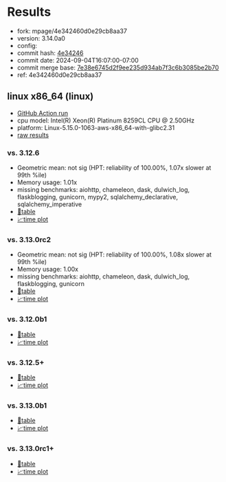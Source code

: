 # Results

- fork: mpage/4e342460d0e29cb8aa37
- version: 3.14.0a0
- config: 
- commit hash: [4e34246](https://github.com/mpage/cpython/commit/4e34246)
- commit date: 2024-09-04T16:07:00-07:00
- commit merge base: [7e38e6745d2f9ee235d934ab7f3c6b3085be2b70](https://github.com/python/cpython/commit/7e38e6745d2f9ee235d934ab7f3c6b3085be2b70)
- ref: 4e342460d0e29cb8aa37

## linux x86_64 (linux)

- [GitHub Action run](https://github.com/facebookexperimental/free-threading-benchmarking/actions/runs/10712993776)
- cpu model: Intel(R) Xeon(R) Platinum 8259CL CPU @ 2.50GHz
- platform: Linux-5.15.0-1063-aws-x86_64-with-glibc2.31
- [raw results](bm-20240904-linux-x86_64-mpage-4e342460d0e29cb8aa37-3.14.0a0-4e34246.json)

### vs. 3.12.6

- Geometric mean: not sig (HPT: reliability of 100.00%, 1.07x slower at 99th %ile)
- Memory usage: 1.01x
- missing benchmarks: aiohttp, chameleon, dask, dulwich_log, flaskblogging, gunicorn, mypy2, sqlalchemy_declarative, sqlalchemy_imperative
- [📄table](bm-20240904-linux-x86_64-mpage-4e342460d0e29cb8aa37-3.14.0a0-4e34246-vs-3.12.6.md)
- [📈time plot](bm-20240904-linux-x86_64-mpage-4e342460d0e29cb8aa37-3.14.0a0-4e34246-vs-3.12.6.svg)

### vs. 3.13.0rc2

- Geometric mean: not sig (HPT: reliability of 100.00%, 1.08x slower at 99th %ile)
- Memory usage: 1.00x
- missing benchmarks: aiohttp, chameleon, dask, dulwich_log, flaskblogging, gunicorn
- [📄table](bm-20240904-linux-x86_64-mpage-4e342460d0e29cb8aa37-3.14.0a0-4e34246-vs-3.13.0rc2.md)
- [📈time plot](bm-20240904-linux-x86_64-mpage-4e342460d0e29cb8aa37-3.14.0a0-4e34246-vs-3.13.0rc2.svg)

### vs. 3.12.0b1

- [📄table](bm-20240904-linux-x86_64-mpage-4e342460d0e29cb8aa37-3.14.0a0-4e34246-vs-3.12.0b1.md)
- [📈time plot](bm-20240904-linux-x86_64-mpage-4e342460d0e29cb8aa37-3.14.0a0-4e34246-vs-3.12.0b1.svg)

### vs. 3.12.5+

- [📄table](bm-20240904-linux-x86_64-mpage-4e342460d0e29cb8aa37-3.14.0a0-4e34246-vs-3.12.5%2B.md)
- [📈time plot](bm-20240904-linux-x86_64-mpage-4e342460d0e29cb8aa37-3.14.0a0-4e34246-vs-3.12.5%2B.svg)

### vs. 3.13.0b1

- [📄table](bm-20240904-linux-x86_64-mpage-4e342460d0e29cb8aa37-3.14.0a0-4e34246-vs-3.13.0b1.md)
- [📈time plot](bm-20240904-linux-x86_64-mpage-4e342460d0e29cb8aa37-3.14.0a0-4e34246-vs-3.13.0b1.svg)

### vs. 3.13.0rc1+

- [📄table](bm-20240904-linux-x86_64-mpage-4e342460d0e29cb8aa37-3.14.0a0-4e34246-vs-3.13.0rc1%2B.md)
- [📈time plot](bm-20240904-linux-x86_64-mpage-4e342460d0e29cb8aa37-3.14.0a0-4e34246-vs-3.13.0rc1%2B.svg)

